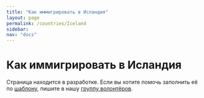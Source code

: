 ```yaml
---
title: "Как иммигрировать в Исландия"
layout: page
permalink: /countries/Iceland
sidebar:
nav: "docs"
---
```


# Как иммигрировать в Исландия

Страница находится в разработке. Если вы хотите помочь заполнить её по [шаблону](/template), пишите в нашу [группу волонтёров](https://t.me/+FHi3FnJaoWJkMDAx).
